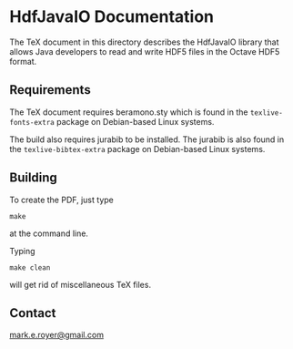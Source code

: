 # HdfJavaIO Documentation

The TeX document in this directory describes the HdfJavaIO library
that allows Java developers to read and write HDF5 files in the Octave
HDF5 format.

## Requirements

The TeX document requires beramono.sty which is found in the
`texlive-fonts-extra` package on Debian-based Linux systems.

The build also requires jurabib to be installed.  The jurabib is also
found in the `texlive-bibtex-extra` package on Debian-based Linux
systems.

## Building

To create the PDF, just type

```
make
```

at the command line.

Typing

```
make clean
```

will get rid of miscellaneous TeX files.

## Contact

<mark.e.royer@gmail.com>

<!--  LocalWords:  HdfJavaIO HDF beramono texlive jurabib bibtex
 -->
